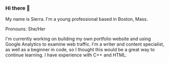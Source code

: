 ### Hi there 👋

My name is Sierra. I'm a young professional based in Boston, Mass. 

Pronouns: She/Her

I'm currently working on building my own portfolio website and using Google Analytics to examine web traffic. I'm a writer and content specialist, as well as a beginner in code, so I thought this would be a great way to continue learning. I have experience with C++ and HTML. 



<!--
**sierrasumner/sierrasumner** is a ✨ _special_ ✨ repository because its `README.md` (this file) appears on your GitHub profile.

Here are some ideas to get you started:

- 🔭 I’m currently working on ...
- 🌱 I’m currently learning ...
- 👯 I’m looking to collaborate on ...
- 🤔 I’m looking for help with ...
- 💬 Ask me about ...
- 📫 How to reach me: ...
- 😄 Pronouns: ...
- ⚡ Fun fact: ...
-->

